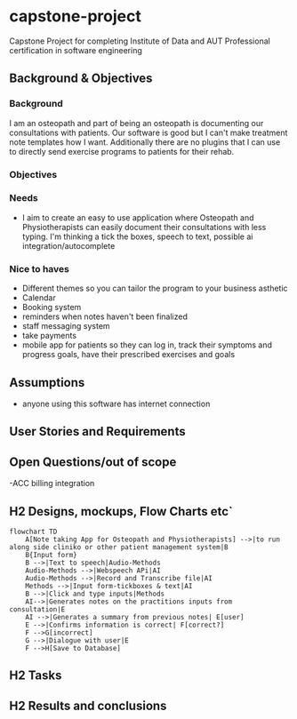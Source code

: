 # capstone-project
Capstone Project for completing Institute of Data and AUT Professional certification in software engineering

##  Background & Objectives
###  Background
I am an osteopath and part of being an osteopath is documenting our consultations with patients. Our software is good but I can't make treatment note templates how I want. Additionally there are no plugins that I can use to directly send exercise programs to patients for their rehab.

###  Objectives

###  Needs
- I aim to create an easy to use application where Osteopath and Physiotherapists can easily document their consultations with less typing. I'm thinking a tick the boxes, speech to text, possible ai integration/autocomplete


###  Nice to haves
- Different themes so you can tailor the program to your business asthetic
- Calendar
- Booking system
- reminders when notes haven't been finalized
- staff messaging system
- take payments
- mobile app for patients so they can log in, track their symptoms and progress goals, have their prescribed exercises and goals
  
##  Assumptions
- anyone using this software has internet connection

##  User Stories and Requirements


##  Open Questions/out of scope
-ACC billing integration

## H2 Designs, mockups, Flow Charts etc`
```mermaid
flowchart TD
    A[Note taking App for Osteopath and Physiotherapists] -->|to run along side cliniko or other patient management system|B
    B{Input form}
    B -->|Text to speech|Audio-Methods
    Audio-Methods -->|Webspeech APi|AI
    Audio-Methods -->|Record and Transcribe file|AI
    Methods -->|Input form-tickboxes & text|AI
    B -->|Click and type inputs|Methods
    AI-->|Generates notes on the practitions inputs from consultation|E
    AI -->|Generates a summary from previous notes| E[user]
    E -->|Confirms information is correct| F[correct?] 
    F -->G[incorrect]
    G -->|Dialogue with user|E
    F -->H[Save to Database]
```
## H2 Tasks</h2>
## H2 Results and conclusions
